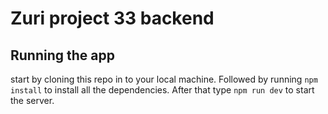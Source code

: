 # Zuri project 33 backend

## Running the app
start by cloning this repo in to your local machine. Followed by running `npm install` to install all the dependencies. After that type `npm run dev` to start the server.
